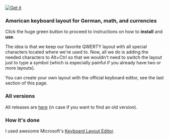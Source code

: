 
[![Get it](https://img.shields.io/static/v1?label=latest%20release&message=get%20started&color=green&style=for-the-badge)](https://github.com/WhiteBlackGoose/AmericanKeyboardLayoutForGerman/releases/tag/v3.0.0)

### American keyboard layout for German, math, and currencies

Click the huge green button to proceed to instructions on how to **install** and **use**.

The idea is that we keep our favorite QWERTY layout with all special characters located where we're used to. Now, all we do is adding the needed characters to Alt+Ctrl so that we wouldn't need to switch the layout just to type a symbol (which is especially painful if you already have two or more layouts).

You can create your own layout with the official keyboard editor, see the last section of this page.

### All versions

All releases are [here](https://github.com/WhiteBlackGoose/AmericanKeyboardLayoutForGerman/releases) (in case if you want to find an old version).

### How it's done

I used awesome Microsoft's [Keyboard Layout Editor](https://www.microsoft.com/en-us/download/details.aspx?id=102134).
